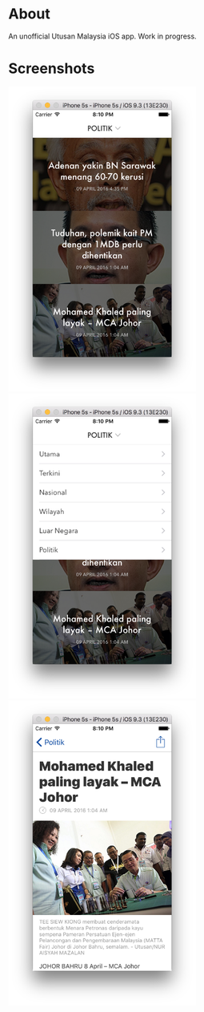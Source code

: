 # About

An unofficial Utusan Malaysia iOS app. Work in progress.

# Screenshots

<img src="https://raw.githubusercontent.com/izad/perutusan/32cf928081841b0e11243e05904e5a9416612907/Designs/screenshot.png" width="375" alt="Screenshot" /> <img src="https://raw.githubusercontent.com/izad/perutusan/32cf928081841b0e11243e05904e5a9416612907/Designs/screenshot-2.png" width="375" alt="Screenshot" /> <img src="https://raw.githubusercontent.com/izad/perutusan/32cf928081841b0e11243e05904e5a9416612907/Designs/screenshot-3.png" width="375" alt="Screenshot" />
